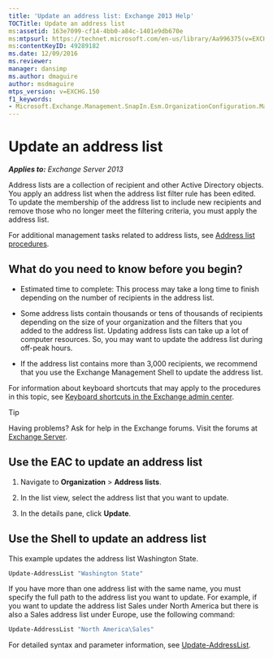 ```yaml
---
title: 'Update an address list: Exchange 2013 Help'
TOCTitle: Update an address list
ms:assetid: 163e7099-cf14-4bb0-a84c-1401e9db670e
ms:mtpsurl: https://technet.microsoft.com/en-us/library/Aa996375(v=EXCHG.150)
ms:contentKeyID: 49289182
ms.date: 12/09/2016
ms.reviewer: 
manager: dansimp
ms.author: dmaguire
author: msdmaguire
mtps_version: v=EXCHG.150
f1_keywords:
- Microsoft.Exchange.Management.SnapIn.Esm.OrganizationConfiguration.Mailbox.UpdateAddressListWizardForm.ScheduleWizardPage
---
```


# Update an address list

_**Applies to:** Exchange Server 2013_

Address lists are a collection of recipient and other Active Directory objects. You apply an address list when the address list filter rule has been edited. To update the membership of the address list to include new recipients and remove those who no longer meet the filtering criteria, you must apply the address list.

For additional management tasks related to address lists, see [Address list procedures](address-list-procedures-exchange-2013-help.md).

## What do you need to know before you begin?

  - Estimated time to complete: This process may take a long time to finish depending on the number of recipients in the address list.

  - Some address lists contain thousands or tens of thousands of recipients depending on the size of your organization and the filters that you added to the address list. Updating address lists can take up a lot of computer resources. So, you may want to update the address list during off-peak hours.

  - If the address list contains more than 3,000 recipients, we recommend that you use the Exchange Management Shell to update the address list.

For information about keyboard shortcuts that may apply to the procedures in this topic, see [Keyboard shortcuts in the Exchange admin center](keyboard-shortcuts-in-the-exchange-admin-center-2013-help.md).

> [!TIP]
> Having problems? Ask for help in the Exchange forums. Visit the forums at [Exchange Server](https://go.microsoft.com/fwlink/p/?linkid=60612).

## Use the EAC to update an address list

1. Navigate to **Organization** \> **Address lists**.

2. In the list view, select the address list that you want to update.

3. In the details pane, click **Update**.

## Use the Shell to update an address list

This example updates the address list Washington State.

```powershell
Update-AddressList "Washington State"
```

If you have more than one address list with the same name, you must specify the full path to the address list you want to update. For example, if you want to update the address list Sales under North America but there is also a Sales address list under Europe, use the following command:

```powershell
Update-AddressList "North America\Sales"
```

For detailed syntax and parameter information, see [Update-AddressList](https://technet.microsoft.com/en-us/library/aa997982\(v=exchg.150\)).
